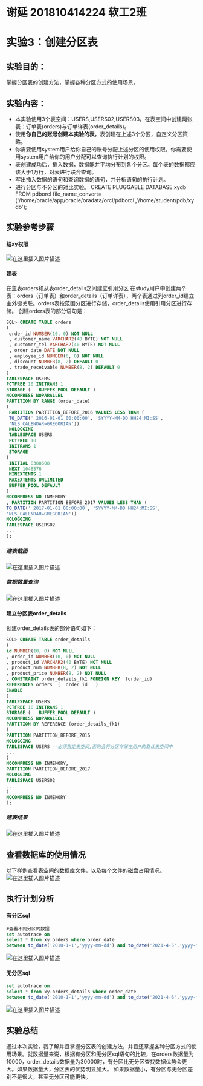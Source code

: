 #  谢延 201810414224	软工2班
# 实验3：创建分区表

## 实验目的：

掌握分区表的创建方法，掌握各种分区方式的使用场景。

## 实验内容：
- 本实验使用3个表空间：USERS,USERS02,USERS03。在表空间中创建两张表：订单表(orders)与订单详表(order_details)。
- 使用**你自己的账号创建本实验的表**，表创建在上述3个分区，自定义分区策略。
- 你需要使用system用户给你自己的账号分配上述分区的使用权限。你需要使用system用户给你的用户分配可以查询执行计划的权限。
- 表创建成功后，插入数据，数据能并平均分布到各个分区。每个表的数据都应该大于1万行，对表进行联合查询。
- 写出插入数据的语句和查询数据的语句，并分析语句的执行计划。
- 进行分区与不分区的对比实验。
CREATE PLUGGABLE DATABASE xydb FROM pdborcl file_name_convert=('/home/oracle/app/oracle/oradata/orcl/pdborcl','/home/student/pdb/xydb');
## 实验参考步骤
####  给xy权限
![在这里插入图片描述](https://img-blog.csdnimg.cn/20210322164916488.png?x-oss-process=image/watermark,type_ZmFuZ3poZW5naGVpdGk,shadow_10,text_aHR0cHM6Ly9ibG9nLmNzZG4ubmV0L3dlaXhpbl80MzcyMjY2NA==,size_16,color_FFFFFF,t_70)
####  建表

在主表orders和从表order_details之间建立引用分区
在study用户中创建两个表：orders（订单表）和order_details（订单详表），两个表通过列order_id建立主外键关联。orders表按范围分区进行存储，order_details使用引用分区进行存储。
创建orders表的部分语句是：

```sql
SQL> CREATE TABLE orders 
(
 order_id NUMBER(10, 0) NOT NULL 
 , customer_name VARCHAR2(40 BYTE) NOT NULL 
 , customer_tel VARCHAR2(40 BYTE) NOT NULL 
 , order_date DATE NOT NULL 
 , employee_id NUMBER(6, 0) NOT NULL 
 , discount NUMBER(8, 2) DEFAULT 0 
 , trade_receivable NUMBER(8, 2) DEFAULT 0 
) 
TABLESPACE USERS 
PCTFREE 10 INITRANS 1 
STORAGE (   BUFFER_POOL DEFAULT ) 
NOCOMPRESS NOPARALLEL 
PARTITION BY RANGE (order_date) 
(
 PARTITION PARTITION_BEFORE_2016 VALUES LESS THAN (
 TO_DATE(' 2016-01-01 00:00:00', 'SYYYY-MM-DD HH24:MI:SS', 
 'NLS_CALENDAR=GREGORIAN')) 
 NOLOGGING 
 TABLESPACE USERS 
 PCTFREE 10 
 INITRANS 1 
 STORAGE 
( 
 INITIAL 8388608 
 NEXT 1048576 
 MINEXTENTS 1 
 MAXEXTENTS UNLIMITED 
 BUFFER_POOL DEFAULT 
) 
NOCOMPRESS NO INMEMORY  
, PARTITION PARTITION_BEFORE_2017 VALUES LESS THAN (
TO_DATE(' 2017-01-01 00:00:00', 'SYYYY-MM-DD HH24:MI:SS', 
'NLS_CALENDAR=GREGORIAN')) 
NOLOGGING 
TABLESPACE USERS02 
...
);
```

#####  建表截图
![在这里插入图片描述](https://img-blog.csdnimg.cn/20210406220559281.png?x-oss-process=image/watermark,type_ZmFuZ3poZW5naGVpdGk,shadow_10,text_aHR0cHM6Ly9ibG9nLmNzZG4ubmV0L3dlaXhpbl80MzcyMjY2NA==,size_16,color_FFFFFF,t_70)
#####  数据数量查询
![在这里插入图片描述](https://img-blog.csdnimg.cn/20210406220836829.png?x-oss-process=image/watermark,type_ZmFuZ3poZW5naGVpdGk,shadow_10,text_aHR0cHM6Ly9ibG9nLmNzZG4ubmV0L3dlaXhpbl80MzcyMjY2NA==,size_16,color_FFFFFF,t_70)

####  建立分区表order_details
创建order_details表的部分语句如下：
```sql
SQL> CREATE TABLE order_details 
(
id NUMBER(10, 0) NOT NULL 
, order_id NUMBER(10, 0) NOT NULL
, product_id VARCHAR2(40 BYTE) NOT NULL 
, product_num NUMBER(8, 2) NOT NULL 
, product_price NUMBER(8, 2) NOT NULL 
, CONSTRAINT order_details_fk1 FOREIGN KEY  (order_id)
REFERENCES orders  (  order_id   )
ENABLE 
) 
TABLESPACE USERS 
PCTFREE 10 INITRANS 1 
STORAGE (   BUFFER_POOL DEFAULT ) 
NOCOMPRESS NOPARALLEL
PARTITION BY REFERENCE (order_details_fk1)
(
PARTITION PARTITION_BEFORE_2016 
NOLOGGING 
TABLESPACE USERS --必须指定表空间,否则会将分区存储在用户的默认表空间中
...
) 
NOCOMPRESS NO INMEMORY, 
PARTITION PARTITION_BEFORE_2017 
NOLOGGING 
TABLESPACE USERS02
...
) 
NOCOMPRESS NO INMEMORY  
);
```
#####  建表结果
![在这里插入图片描述](https://img-blog.csdnimg.cn/20210406221217412.png?x-oss-process=image/watermark,type_ZmFuZ3poZW5naGVpdGk,shadow_10,text_aHR0cHM6Ly9ibG9nLmNzZG4ubmV0L3dlaXhpbl80MzcyMjY2NA==,size_16,color_FFFFFF,t_70)



## 查看数据库的使用情况

以下样例查看表空间的数据库文件，以及每个文件的磁盘占用情况。
![在这里插入图片描述](https://img-blog.csdnimg.cn/20210406221328902.png?x-oss-process=image/watermark,type_ZmFuZ3poZW5naGVpdGk,shadow_10,text_aHR0cHM6Ly9ibG9nLmNzZG4ubmV0L3dlaXhpbl80MzcyMjY2NA==,size_16,color_FFFFFF,t_70)


## 执行计划分析
####  有分区sql

```sql
#查看不同分区的数据
set autotrace on
select * from xy.orders where order_date
between to_date('2010-1-1','yyyy-mm-dd') and to_date('2021-4-5','yyyy-mm-dd');
```
![在这里插入图片描述](https://img-blog.csdnimg.cn/20210406221816656.png?x-oss-process=image/watermark,type_ZmFuZ3poZW5naGVpdGk,shadow_10,text_aHR0cHM6Ly9ibG9nLmNzZG4ubmV0L3dlaXhpbl80MzcyMjY2NA==,size_16,color_FFFFFF,t_70)

#### 无分区sql

```sql
set autotrace on
select * from xy.orders_details where order_date
between to_date('2010-1-1','yyyy-mm-dd') and to_date('2021-4-6','yyyy-mm-dd');
```
![在这里插入图片描述](https://img-blog.csdnimg.cn/20210406221859459.png?x-oss-process=image/watermark,type_ZmFuZ3poZW5naGVpdGk,shadow_10,text_aHR0cHM6Ly9ibG9nLmNzZG4ubmV0L3dlaXhpbl80MzcyMjY2NA==,size_16,color_FFFFFF,t_70)

## 实验总结
通过本次实验，我了解并且掌握分区表的创建方法，并且还掌握各种分区方式的使用场景。就数据量来说，根据有分区和无分区sql语句的比较，在orders数据量为10000，order_details数据量为30000时，有分区比无分区查找数据优势会更大。如果数据量大，分区表的优势明显加大。 如果数据量小，有分区与无分区差别不是很大，甚至无分区可能更快。